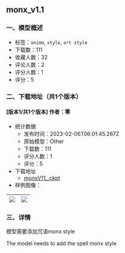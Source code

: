 ## monx_v1.1
### 一、模型概述

- 标签：`anime`, `style`, `art style`
- 下载数：111
- 收藏人数：32
- 评论人数：2
- 评分人数：1
- 评分：5

### 二、下载地址（共1个版本）

#### [版本1/共1个版本] 作者：零

- 统计数据
  - 发布时间：2023-02-06T06:01:45.267Z
  - 原始模型：Other
  - 下载数：111
  - 评分人数：1
  - 评分：5
- 下载地址
  - [monxV11_.ckpt](https://civitai.com/api/download/models/8185)
- 样例图像：

| <img src="https://image.civitai.com/xG1nkqKTMzGDvpLrqFT7WA/95f51091-f97c-4873-51d2-251c57400a00/width=450/77363.jpeg" /> | <img src="https://image.civitai.com/xG1nkqKTMzGDvpLrqFT7WA/ed6172b2-2f58-438c-4b3e-190b10bb4500/width=450/77364.jpeg" /> |
| ---- | ---- |


### 三、详情
<p>模型需要添加咒语monx style</p><p>The model needs to add the spell monx style</p>